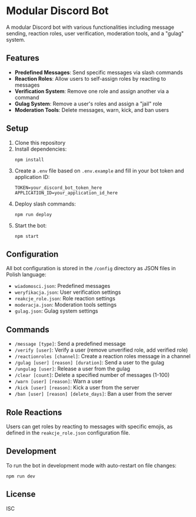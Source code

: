 # Modular Discord Bot

A modular Discord bot with various functionalities including message sending, reaction roles, user verification, moderation tools, and a "gulag" system.

## Features

- **Predefined Messages**: Send specific messages via slash commands
- **Reaction Roles**: Allow users to self-assign roles by reacting to messages
- **Verification System**: Remove one role and assign another via a command
- **Gulag System**: Remove a user's roles and assign a "jail" role
- **Moderation Tools**: Delete messages, warn, kick, and ban users

## Setup

1. Clone this repository
2. Install dependencies:
   ```
   npm install
   ```
3. Create a `.env` file based on `.env.example` and fill in your bot token and application ID:
   ```
   TOKEN=your_discord_bot_token_here
   APPLICATION_ID=your_application_id_here
   ```
4. Deploy slash commands:
   ```
   npm run deploy
   ```
5. Start the bot:
   ```
   npm start
   ```

## Configuration

All bot configuration is stored in the `/config` directory as JSON files in Polish language:

- `wiadomosci.json`: Predefined messages
- `weryfikacja.json`: User verification settings
- `reakcje_role.json`: Role reaction settings
- `moderacja.json`: Moderation tools settings
- `gulag.json`: Gulag system settings

## Commands

- `/message [type]`: Send a predefined message
- `/verify [user]`: Verify a user (remove unverified role, add verified role)
- `/reactionroles [channel]`: Create a reaction roles message in a channel
- `/gulag [user] [reason] [duration]`: Send a user to the gulag
- `/ungulag [user]`: Release a user from the gulag
- `/clear [count]`: Delete a specified number of messages (1-100)
- `/warn [user] [reason]`: Warn a user
- `/kick [user] [reason]`: Kick a user from the server
- `/ban [user] [reason] [delete_days]`: Ban a user from the server

## Role Reactions

Users can get roles by reacting to messages with specific emojis, as defined in the `reakcje_role.json` configuration file.

## Development

To run the bot in development mode with auto-restart on file changes:
```
npm run dev
```

## License

ISC

